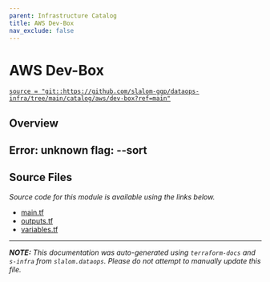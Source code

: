```yaml
---
parent: Infrastructure Catalog
title: AWS Dev-Box
nav_exclude: false
---
```

# AWS Dev-Box

[`source = "git::https://github.com/slalom-ggp/dataops-infra/tree/main/catalog/aws/dev-box?ref=main"`](https://github.com/slalom-ggp/dataops-infra/tree/main/catalog/aws/dev-box)

## Overview


Error: unknown flag: --sort
---------------------

## Source Files

_Source code for this module is available using the links below._

* [main.tf](https://github.com/slalom-ggp/dataops-infra/tree/main//catalog/aws/dev-box/main.tf)
* [outputs.tf](https://github.com/slalom-ggp/dataops-infra/tree/main//catalog/aws/dev-box/outputs.tf)
* [variables.tf](https://github.com/slalom-ggp/dataops-infra/tree/main//catalog/aws/dev-box/variables.tf)

---------------------

_**NOTE:** This documentation was auto-generated using
`terraform-docs` and `s-infra` from `slalom.dataops`.
Please do not attempt to manually update this file._
